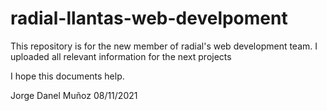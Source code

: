 # radial-llantas-web-develpoment
This repository is for the new member of radial's web development team.
I uploaded all relevant information for the next projects

I hope this documents help.

Jorge Danel Muñoz
08/11/2021
